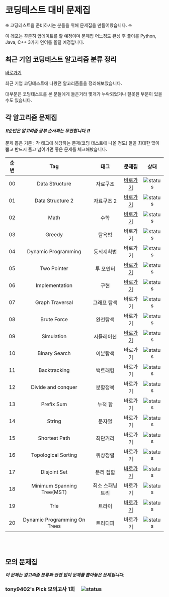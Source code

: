 # 코딩테스트 대비 문제집

❈  코딩테스트을 준비하시는 분들을 위해 문제집을 만들어봤습니다. ❈ 

이 레포는 꾸준히 업데이트를 할 예정이며 문제집 어느정도 완성 후 풀이를 Python, Java, C++ 3가지 언어를 올릴 예정입니다.

## 최근 기업 코딩테스트 알고리즘 분류 정리

[바로가기](./CodingTest.md)

최근 기업 코딩테스트에 나왔던 알고리즘들을 정리해보았습니다.

대부분은 코딩테스트를 본 분들에게 들은거라 몇개가 누락되었거나 잘못된 부분이 있을 수도 있습니다.

## 각 알고리즘 문제집

***❗️❗️순번은 알고리즘 공부 순서와는 무관합니다.❗️❗️***

문제 뽑은 기준 : 각 태그에 해당하는 문제(코딩 테스트에 나올 정도) 들을 최대한 많이 뽑고 반드시 풀고 넘어가면 좋은 문제를 체크해놨습니다.

| 순번 | Tag                          | 태그                | 문제집    | 상태             |
| :--: | :--------------------------: | :-----------------: | :------:  | :---------------:|
| 00   | Data Structure               | 자료구조            | [바로가기][Data Structure]  | ![status][Doing]  |
| 01   | Data Structure 2             | 자료구조 2          | [바로가기][Data Structure2] | ![status][Doing]  |
| 02   | Math                         | 수학                | [바로가기][Math]  | ![status][Doing]  |
| 03   | Greedy                       | 탐욕법              | 바로가기  | ![status][TODO]  |
| 04   | Dynamic Programming          | 동적계획법          | 바로가기  | ![status][TODO]  |
| 05   | Two Pointer                  | 투 포인터           | [바로가기][Two Pointer]  | ![status][Doing]  |
| 06   | Implementation               | 구현                | [바로가기][Implementation]  | ![status][Doing]  | 
| 07   | Graph Traversal              | 그래프 탐색         | 바로가기  | ![status][TODO]  |
| 08   | Brute Force                  | 완전탐색            | 바로가기  | ![status][TODO]  |
| 09   | Simulation                   | 시뮬레이션          | [바로가기][Simulation]  | ![status][Doing]  |
| 10   | Binary Search                | 이분탐색            | 바로가기  | ![status][TODO]  |
| 11   | Backtracking                 | 백트래킹            | 바로가기  | ![status][TODO]  |
| 12   | Divide and conquer           | 분할정복            | 바로가기  | ![status][TODO]  |
| 13   | Prefix Sum                   | 누적 합             | 바로가기  | ![status][TODO]  |
| 14   | String                       | 문자열              | 바로가기  | ![status][TODO]  |
| 15   | Shortest Path                | 최단거리            | 바로가기  | ![status][TODO]  |
| 16   | Topological Sorting          | 위상정렬            | 바로가기  | ![status][TODO]  |
| 17   | Disjoint Set                 | 분리 집합           | [바로가기][Disjoint Set]  | ![status][Doing]  |
| 18   | Minimum Spanning Tree(MST)   | 최소 스패닝 트리    | 바로가기  | ![status][TODO]  |
| 19   | Trie                         | 트라이              | [바로가기][Trie]  | ![status][Doing]  |
| 20   | Dynamic Programming On Trees | 트리디피            | 바로가기  | ![status][TODO]  |


<br><br>
## 모의 문제집

***이 문제는 알고리즘 분류와 관련 없이 문제를 뽑아놓은 문제입니다.***

### tony9402's Pick 모의고사 1회 &nbsp;&nbsp;&nbsp; ![status][TODO]
 
[Data Structure]: ./data_structure
[Data Structure2]: ./data_structure2
[Math]: ./math
[Greedy]: ./greedy
[DP]: ./dynamic_programming
[Two Pointer]: ./two_pointer
[Implementation]: ./implementation
[Simulation]: ./simulation
[DFS]: ./dfs
[BFS]: ./bfs
[Brute Force]: ./brute_force
[Disjoint Set]: ./disjoint_set
[Trie]: ./trie
[TODO]: https://img.shields.io/badge/-TODO-DFFD26
[DOING]: https://img.shields.io/badge/-DOING-31AE0F
[DONE]: https://img.shields.io/badge/-DONE-0885CC

